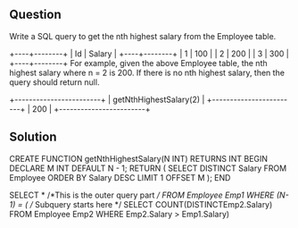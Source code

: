 ## Question

Write a SQL query to get the nth highest salary from the Employee table.

+----+--------+
| Id | Salary |
+----+--------+
| 1  | 100    |
| 2  | 200    |
| 3  | 300    |
+----+--------+
For example, given the above Employee table, the nth highest salary where n = 2 is 200. If there is no nth highest salary, then the query should return null.

+------------------------+
| getNthHighestSalary(2) |
+------------------------+
| 200                    |
+------------------------+


## Solution

CREATE FUNCTION getNthHighestSalary(N INT) RETURNS INT
BEGIN
  DECLARE M INT DEFAULT N - 1;
  RETURN (
    SELECT DISTINCT Salary FROM Employee ORDER BY Salary DESC LIMIT 1 OFFSET M
  );
END

SELECT * /*This is the outer query part */
FROM Employee Emp1
WHERE (N-1) = ( /* Subquery starts here */
  SELECT COUNT(DISTINCTEmp2.Salary)
  FROM Employee Emp2
  WHERE Emp2.Salary > Emp1.Salary)
